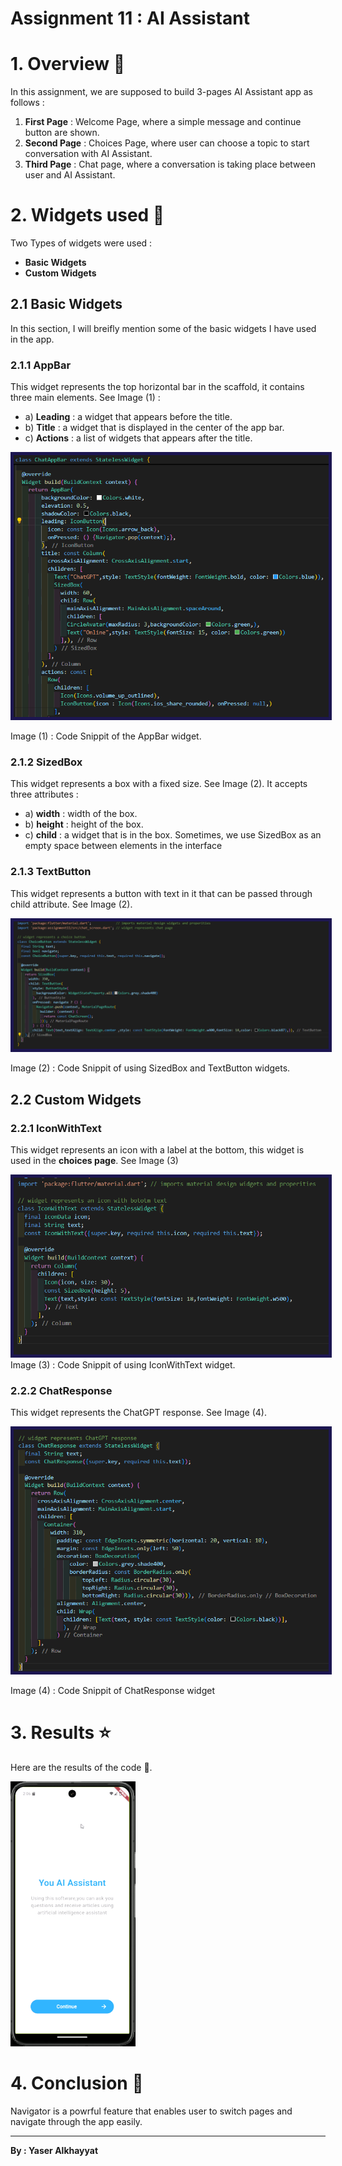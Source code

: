 # Assignment 11 : AI Assistant

# 1. Overview 📖
In this assignment, we are supposed to build 3-pages AI Assistant app as follows :
1. **First Page** : Welcome Page, where a simple message and continue button are shown.
2. **Second Page** : Choices Page, where user can choose a topic to start conversation with AI Assistant.
3. **Third Page** : Chat page, where a conversation is taking place between user and AI Assistant.

# 2. Widgets used 🎨
Two Types of widgets were used :
- **Basic Widgets**
- **Custom Widgets**

## 2.1 Basic Widgets
In this section, I will breifly mention some of the basic widgets I have used in the app.
### 2.1.1 AppBar
This widget represents the top horizontal bar in the scaffold, it contains three main elements. See Image (1) :
- a) **Leading** : a widget that appears before the title.
- b) **Title** : a widget that is displayed in the center of the app bar.
- c) **Actions** : a list of widgets that appears after the title.

<img src="./readme_media/app_bar.png" alt="app_bar" style="border: 5px solid #1c1651">

Image (1) : Code Snippit of the AppBar widget.


### 2.1.2 SizedBox
This widget represents a box with a fixed size. See Image (2).
It accepts three attributes :
- a) **width** : width of the box.
- b) **height** : height of the box.
- c) **child** : a widget that is in the box.
Sometimes, we use SizedBox as an empty space between elements in the interface

### 2.1.3 TextButton
This widget represents a button with text in it that can be passed through child attribute. See Image (2).

<img src="./readme_media/sized_box.png" alt="sized_box" style="border: 5px solid #1c1651">

Image (2) : Code Snippit of using SizedBox and TextButton widgets.

## 2.2 Custom Widgets
### 2.2.1 IconWithText
This widget represents an icon with a label at the bottom, this widget is used in the **choices page**. See Image (3)

<img src="./readme_media/icon_with_text.png" alt="icon_with_text" style="border: 5px solid #1c1651">
Image (3) : Code Snippit of using IconWithText widget.

### 2.2.2 ChatResponse
This widget represents the ChatGPT response. See Image (4).

<img src="./readme_media/chat_response.png" alt="chat_response" style="border: 5px solid #1c1651">

Image (4) : Code Snippit of ChatResponse widget

# 3. Results ⭐
Here are the results of the code 🥳.

<img src="./readme_media/app_usage_gif.gif" alt="app_usage" width=200>

<br>

# 4. Conclusion 🏁
Navigator is a powrful feature that enables user to switch pages and navigate through the app easily.

<hr>

**By : Yaser Alkhayyat**